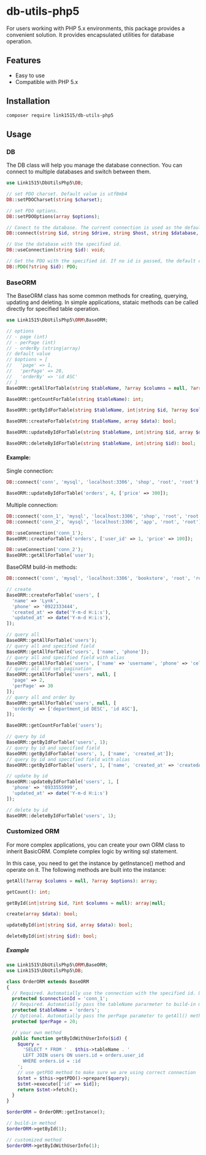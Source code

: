 # db-utils-php5

For users working with PHP 5.x environments, this package provides a convenient solution. It provides encapsulated utilities for database operation.

## Features

- Easy to use
- Compatible with PHP 5.x

## Installation

```bash
composer require link1515/db-utils-php5
```

## Usage

### DB

The DB class will help you manage the database connection. You can connect to multiple databases and switch between them.

```php
use Link1515\DbUtilsPhp5\DB;

// set PDO charset. Default value is utf8mb4
DB::setPDOCharset(string $charset);

// set PDO options.
DB::setPDOOptions(array $options);

// Conect to the database. The current connection is used as the default.
DB::connect(string $id, string $drive, string $host, string $database, string $user, string $password): void;

// Use the database with the specified id.
DB::useConnection(string $id): void;

// Get the PDO with the specified id. If no id is passed, the default connection PDO will be returned.
DB::PDO(?string $id): PDO;
```

### BaseORM

The BaseORM class has some common methods for creating, querying, updating and deleting. In simple applications, stataic methods can be called directly for specified table operation.

```php
use Link1515\DbUtilsPhp5\ORM\BaseORM;

// options
// - page (int)
// - perPage (int)
// - orderBy (string|array)
// default value
// $options = [
//   'page' => 1,
//   'perPage' => 20,
//   'orderBy' => 'id ASC'
// ]
BaseORM::getAllForTable(string $tableName, ?array $columns = null, ?array $options): array;

BaseORM::getCountForTable(string $tableName): int;

BaseORM::getByIdForTable(string $tableName, int|string $id, ?array $columns = null): array|null;

BaseORM::createForTable(string $tableName, array $data): bool;

BaseORM::updateByIdForTable(string $tableName, int|string $id, array $data): bool;

BaseORM::deleteByIdForTable(string $tableName, int|string $id): bool;
```

#### Example:

Single connection:

```php
DB::connect('conn', 'mysql', 'localhost:3306', 'shop', 'root', 'root');

BaseORM::updateByIdForTable('orders', 4, ['price' => 300]);
```

Multiple connection:

```php
DB::connect('conn_1', 'mysql', 'localhost:3306', 'shop', 'root', 'root');
DB::connect('conn_2', 'mysql', 'localhost:3306', 'app', 'root', 'root');

DB::useConnection('conn_1');
BaseORM::createForTable('orders', ['user_id' => 1, 'price' => 100]);

DB::useConnection('conn_2');
BaseORM::getAllForTable('user');
```

BaseORM build-in methods:

```php
DB::connect('conn', 'mysql', 'localhost:3306', 'bookstore', 'root', 'root');

// create
BaseORM::createForTable('users', [
  'name' => 'Lynk',
  'phone' => '0922333444',
  'created_at' => date('Y-m-d H:i:s'),
  'updated_at' => date('Y-m-d H:i:s'),
]);

// query all
BaseORM::getAllForTable('users');
// query all and specified field
BaseORM::getAllForTable('users', ['name', 'phone']);
// query all and specified field with alias
BaseORM::getAllForTable('users', ['name' => 'username', 'phone' => 'cellphone']);
// query all and set pagination
BaseORM::getAllForTable('users', null, [
  'page' => 2,
  'perPage' => 30
]);
// query all and order by
BaseORM::getAllForTable('users', null, [
  'orderBy' => ['department_id DESC', 'id ASC'],
]);

BaseORM::getCountForTable('users');

// query by id
BaseORM::getByIdForTable('users', 1);
// query by id and specified field
BaseORM::getByIdForTable('users', 1, ['name', 'created_at']);
// query by id and specified field with alias
BaseORM::getByIdForTable('users', 1, ['name', 'created_at' => 'createdAt']);

// update by id
BaseORM::updateByIdForTable('users', 1, [
  'phone' => '0933555999',
  'updated_at' => date('Y-m-d H:i:s')
]);

// delete by id
BaseORM::deleteByIdForTable('users', 1);
```

### Customized ORM

For more complex applications, you can create your own ORM class to inherit BasicORM. Complete complex logic by writing sql statement.

In this case, you need to get the instance by getInstance() method and operate on it. The following methods are built into the instance:

```php
getAll(?array $columns = null, ?array $options): array;

getCount(): int;

getById(int|string $id, ?int $columns = null): array|null;

create(array $data): bool;

updateById(int|string $id, array $data): bool;

deleteById(int|string $id): bool;
```

##### Example

```php
use Link1515\DbUtilsPhp5\ORM\BaseORM;
use Link1515\DbUtilsPhp5\DB;

class OrderORM extends BaseORM
{
  // Required. Automatially use the connection with the specified id. Use $this->getPDO() to get connection.
  protected $connectionId = 'conn_1';
  // Required. Automatially pass the tableName pararmeter to build-in methods (getAll(), getById(), create(), deleteById()).
  protected $tableName = 'orders';
  // Optional. Automatially pass the perPage parameter to getAll() method. The default value is 20.
  protected $perPage = 20;

  // your own method
  public function getByIdWithUserInfo($id) {
    $query =
      'SELECT * FROM ' . $this->tableName . '
      LEFT JOIN users ON users.id = orders.user_id
      WHERE orders.id = :id
    ';
    // use getPDO method to make sure we are using correct connection
    $stmt = $this->getPDO()->prepare($query);
    $stmt->execute(['id' => $id]);
    return $stmt->fetch();
  }
}
```

```php
$orderORM = OrderORM::getInstance();

// build-in method
$orderORM->getById(1);

// customized method
$orderORM->getByIdWithUserInfo(1);
```
